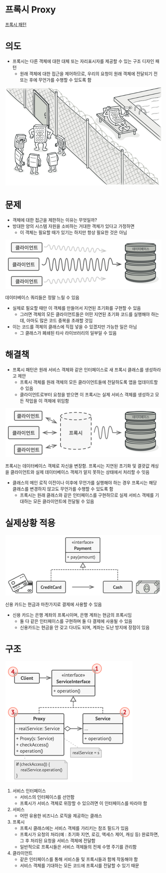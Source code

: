 # 프록시 Proxy

[프록시 패턴](https://refactoring.guru/ko/design-patterns/proxy)

# 의도

- 프록시는 다른 객체에 대한 대체 또는 자리표시자를 제공할 수 있는 구조 디자인 패턴
    - 원래 객체에 대한 접근을 제어하므로, 우리의 요청이 원래 객체에 전달되기 전 또는 후에 무언가를 수행할 수 있도록 함

![Untitled](%E1%84%91%E1%85%B3%E1%84%85%E1%85%A9%E1%86%A8%E1%84%89%E1%85%B5%20Proxy%200ac1042c74604fb883b3482810892517/Untitled.png)

# 문제

- 객체에 대한 접근을 제한하는 이유는 무엇일까?
- 방대한 양의 시스템 자원을 소비하는 거대한 객체가 있다고 가정하면
    - 이 객체는 필요할 때가 있기는 하지만 항상 필요한 것은 아님

![데이터베이스 쿼리들은 정말 느릴 수 있음](%E1%84%91%E1%85%B3%E1%84%85%E1%85%A9%E1%86%A8%E1%84%89%E1%85%B5%20Proxy%200ac1042c74604fb883b3482810892517/Untitled%201.png)

데이터베이스 쿼리들은 정말 느릴 수 있음

- 실제로 필요할 때만 이 객체를 만들어서 지연된 초기화를 구현할 수 있음
    - 그러면 객체의 모든 클라이언트들은 어떤 지연된 초기화 코드를 실행해야 하는데, 아마도 많은 코드 중복을 초래할 것임
- 이는 코드를 객체의 클래스에 직접 넣을 수 있겠지만 가능한 일은 아님
    - 그 클래스가 폐쇄된 타사 라이브러리의 일부일 수 있음

# 해결책

- 프록시 패턴은 원래 서비스 객체와 같은 인터페이스로 새 프록시 클래스를 생성하라고 제안
    - 프록시 객체를 원래 객체의 모든 클라이언트들에 전달하도록 앱을 업데이트할 수 있음
    - 클라이언트로부터 요청을 받으면 이 프록시는 실제 서비스 객체를 생성하고 모든 작업을 이 객체에 위임함

![프록시는 데이터베이스 객체로 자신을 변장함. 프록시는 지연된 초기화 및 결괏값 캐싱을 클라이언트와 실제 데이터베이스 객체가 알지 못하는 상태에서 처리할 수 잇음](%E1%84%91%E1%85%B3%E1%84%85%E1%85%A9%E1%86%A8%E1%84%89%E1%85%B5%20Proxy%200ac1042c74604fb883b3482810892517/Untitled%202.png)

프록시는 데이터베이스 객체로 자신을 변장함. 프록시는 지연된 초기화 및 결괏값 캐싱을 클라이언트와 실제 데이터베이스 객체가 알지 못하는 상태에서 처리할 수 잇음

- 클래스의 메인 로직 이전이나 이후에 무언가를 실행해야 하는 경우 프록시는 해당 클래스를 변경하지 않고도 무언가를 수행할 수 있도록 함
    - 프록시는 원래 클래스와 같은 인터페이스를 구현하므로 실제 서비스 객체를 기대하는 모든 클라이언트에 전달될 수 있음

# 실제상황 적용

![신용 카드는 현금과 마찬가지로 결제에 사용할 수 있음](%E1%84%91%E1%85%B3%E1%84%85%E1%85%A9%E1%86%A8%E1%84%89%E1%85%B5%20Proxy%200ac1042c74604fb883b3482810892517/Untitled%203.png)

신용 카드는 현금과 마찬가지로 결제에 사용할 수 있음

- 신용 카드는 은행 계좌의 프록시이며, 은행 계좌는 현금의 프록시임
    - 둘 다 같은 인터페이스를 구현하며 둘 다 결제에 사용될 수 있음
    - 신용카드는 현금을 안 갖고 다녀도 되며, 계좌는 도난 방지에 장점이 있음

# 구조

![Untitled](%E1%84%91%E1%85%B3%E1%84%85%E1%85%A9%E1%86%A8%E1%84%89%E1%85%B5%20Proxy%200ac1042c74604fb883b3482810892517/Untitled%204.png)

1. 서비스 인터페이스
    - 서비스의 인터페이스를 선언함
    - 프록시가 서비스 객체로 위장할 수 있으려면 이 인터페이스를 따라야 함
2. 서비스
    - 어떤 유용한 비즈니스 로직을 제공하는 클래스
3. 프록시
    - 프록시 클래스에는 서비스 객체를 가리키는 참조 필드가 있음
    - 프록시가 요청의 처리(예 : 초기화 지연, 로깅, 액세스 제어, 캐싱 등) 완료하면, 그 후 처리된 요청을 서비스 객체에 전달함
    - 일반적으로 프록시들은 서비스 객체들의 전체 수명 주기를 관리함
4. 클라이언트
    - 같은 인터페이스를 통해 서비스들 및 프록시들과 함께 작동해야 함
    - 서비스 객체를 기대하는 모든 코드에 프록시를 전달할 수 있기 때문